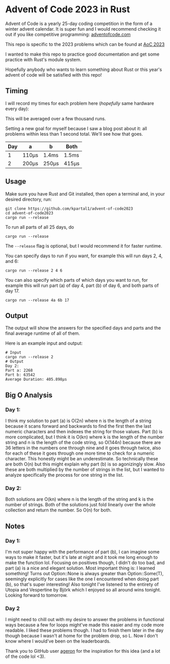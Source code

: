 Advent of Code 2023 in Rust
===========================
Advent of Code is a yearly 25-day coding competition in the form of a winter advent calendar. It is super fun and I would recommend checking it out if you like competitive programming: [adventofcode.com](https://adventofcode.com/about)

This repo is specific to the 2023 problems which can be found at [AoC 2023](https://adventofcode.com/2023)

I wanted to make this repo to practice good documentation and get some practice with Rust's module system.

Hopefully anybody who wants to learn something about Rust or this year's advent of code will be satisfied with this repo!

Timing
------

I will record my times for each problem here (*hopefully* same hardware every day):

This will be averaged over a few thousand runs.

Setting a new goal for myself because I saw a blog post about it: all problems within less than 1 second total. We'll see how that goes.

| Day | a     | b     | Both  |
|-----|-------|-------|-------|
| 1   | 110µs | 1.4ms | 1.5ms |
| 2   | 200µs | 250µs | 415µs |


Usage
-----

Make sure you have Rust and Git installed, then open a terminal and, in your desired directory, run:

```shell
git clone https://github.com/kpartal1/advent-of-code2023
cd advent-of-code2023
cargo run --release
```

To run all parts of all 25 days, do

```
cargo run --release
```

The `--release` flag is optional, but I would recommend it for faster runtime.

You can specify days to run if you want, for example this will run days 2, 4, and 6:

```
cargo run --release 2 4 6
```

You can also specify which parts of which days you want to run, for example this will run part (a) of day 4, part (b) of day 6, and both parts of day 17.

```
cargo run --release 4a 6b 17
```

## Output

The output will show the answers for the specified days and parts and the final average runtime of all of them.

Here is an example input and output:

```
# Input
cargo run --release 2
# Output
Day 2:
Part a: 2268
Part b: 63542
Average Duration: 405.898µs
```

Big O Analysis
--------------

### Day 1: 
I think my solution to part (a) is O(2n) where n is the length of a string because it scans forward and backwards to find the first then the last numeric characters and then indexes the string for those values. Part (b) is more complicated, but I think it is O(kn) where k is the length of the number string and n is the length of the code string, so O(144n) because there are 36 letters in the numbers one through nine and it goes through twice, also for each of these it goes through one more time to check for a numeric character. This honestly might be an underestimate. So technically these are both O(n) but this might explain why part (b) is so agonizingly slow. Also these are both multiplied by the number of strings in the list, but I wanted to analyze specifically the process for one string in the list.

### Day 2: 
Both solutions are O(kn) where n is the length of the string and k is the number of strings. Both of the solutions just fold linearly over the whole collection and return the number. So O(n) for both.

Notes
-----

### Day 1:
I'm not super happy with the performance of part (b), I can imagine some ways to make it faster, but it's late at night and it took me long enough to make the function lol. Focusing on positives though, I didn't do too bad, and part (a) is a nice and elegant solution. Most important thing is: I learned something! Turns out Option::None is always greater than Option::Some(T), seemingly explicitly for cases like the one I encountered when doing part (b), so that's super interesting! Also tonight I've listened to the entirety of Utopia and Vespertine by Björk which I enjoyed so all around wins tonight. Looking forward to tomorrow.

### Day 2
I might need to chill out with my desire to answer the problems in functional ways because a few for loops might've made this easier and my code more readable. I liked these problems though. I had to finish them later in the day though because I wasn't at home for the problem drop, so L. Now I don't know where I would've been on the leaderboards.

Thank you to GitHub user [ageron](https://github.com/ageron) for the inspiration for this idea (and a lot of the code lol <3).

